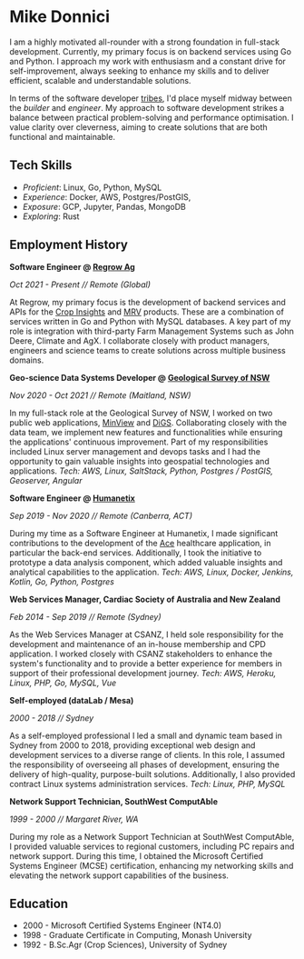 # Mike Donnici

I am a highly motivated all-rounder with a strong foundation in full-stack development. Currently, my primary focus is
on backend services using Go and Python. I approach my work with enthusiasm and a constant drive for self-improvement,
always seeking to enhance my skills and to deliver efficient, scalable and understandable solutions.

In terms of the software developer [tribes](https://josephg.com/blog/3-tribes/), I'd place myself midway
between the _builder_ and _engineer_. My approach to software development strikes a balance between practical
problem-solving and performance optimisation. I value clarity over cleverness, aiming to create solutions that are both
functional and maintainable.

## Tech Skills

- *Proficient*: Linux, Go, Python, MySQL
- *Experience*:  Docker, AWS, Postgres/PostGIS,
- *Exposure*: GCP, Jupyter, Pandas, MongoDB
- *Exploring*: Rust

## Employment History

**Software Engineer @ [Regrow Ag](https://regrow.ag/)**

*Oct 2021 - Present // Remote (Global)*

At Regrow, my primary focus is the development of backend services and APIs for
the [Crop Insights](https://www.regrow.ag/crop-insights)  and [MRV](https://www.regrow.ag/mrv) products. These are a
combination of services written in Go and Python with MySQL databases. A key part of my role is integration with
third-party Farm Management Systems such as John Deere, Climate and AgX. I collaborate closely with product managers,
engineers and science teams to create solutions across multiple business domains.

**Geo-science Data Systems
Developer @ [Geological Survey of NSW](https://meg.resourcesregulator.nsw.gov.au/geological-survey)**

*Nov 2020 - Oct 2021 // Remote (Maitland, NSW)*

In my full-stack role at the Geological Survey of NSW, I worked on two public web
applications, [MinView](https://minview.geoscience.nsw.gov.au/) and [DiGS](https://search.geoscience.nsw.gov.au/).
Collaborating closely with the data team, we implement new features and functionalities while ensuring the applications'
continuous improvement. Part of my responsibilities included Linux server management and devops tasks and I had the
opportunity to gain valuable insights into geospatial technologies and applications.
*Tech: AWS, Linux, SaltStack, Python, Postgres / PostGIS, Geoserver, Angular*

**Software Engineer @ [Humanetix](https://www.humanetix.com.au/)**

*Sep 2019 - Nov 2020 // Remote (Canberra, ACT)*

During my time as a Software Engineer at Humanetix, I made significant contributions to the development of
the [Ace](https://www.humanetix.com.au/ace) healthcare application, in particular the back-end services. Additionally, I
took the initiative to prototype a data analysis component, which added valuable insights and analytical capabilities to
the application.
_Tech: AWS, Linux, Docker, Jenkins, Kotlin, Go, Python, Postgres_

**Web Services Manager, Cardiac Society of Australia and New Zealand**

*Feb 2014 - Sep 2019 // Remote (Sydney)*

As the Web Services Manager at CSANZ, I held sole responsibility for the development and maintenance of an in-house
membership and CPD application. I worked closely with CSANZ stakeholders to enhance the system's functionality and to
provide a better experience for members in support of their professional development journey.
_Tech: AWS, Heroku, Linux, PHP, Go, MySQL, Vue_

**Self-employed (dataLab / Mesa)**

_2000 - 2018 // Sydney_

As a self-employed professional I led a small and dynamic team based in Sydney from 2000 to 2018, providing exceptional
web design and development services to a diverse range of clients. In this role, I assumed the responsibility of
overseeing all phases of development, ensuring the delivery of high-quality, purpose-built solutions. Additionally, I
also provided contract Linux systems administration services.
_Tech: Linux, PHP, MySQL_

**Network Support Technician, SouthWest ComputAble**

*1999 - 2000 // Margaret River, WA*

During my role as a Network Support Technician at SouthWest ComputAble, I provided valuable services to regional
customers, including PC repairs and network support. During this time, I obtained the Microsoft Certified Systems
Engineer (MCSE) certification, enhancing my networking skills and elevating the network support capabilities of the
business.

## Education

- 2000 - Microsoft Certified Systems Engineer (NT4.0)
- 1998 - Graduate Certificate in Computing, Monash University
- 1992 - B.Sc.Agr (Crop Sciences), University of Sydney